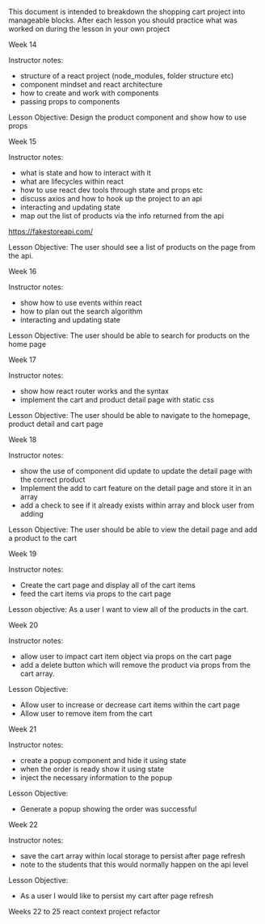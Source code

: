 This document is intended to breakdown the shopping cart project into manageable blocks.
After each lesson you should practice what was worked on during the lesson in your own project


Week 14

Instructor notes:
 - structure of a react project (node_modules, folder structure etc)
 - component mindset and react architecture
 - how to create and work with components
 - passing props to components

Lesson Objective:
Design the product component and show how to use props

Week 15 

Instructor notes:
- what is state and how to interact with it
- what are lifecycles within react 
- how to use react dev tools through state and props etc
- discuss axios and how to hook up the project to an api
- interacting and updating state 
- map out the list of products via the info returned from the api

https://fakestoreapi.com/

Lesson Objective:
The user should see a list of products on the page from the api.


Week 16 

Instructor notes:
- show how to use events within react
- how to plan out the search algorithm
- interacting and updating state

Lesson Objective:
The user should be able to search for products on the home page

Week 17

Instructor notes:
- show how react router works and the syntax
- implement the cart and product detail page with static css

Lesson Objective:
The user should be able to navigate to the homepage, product detail and cart page

Week 18 

Instructor notes:
- show the use of component did update to update the detail page with the correct product
- Implement the add to cart feature on the detail page and store it in an array
- add a check to see if it already exists within array and block user from adding

Lesson Objective:
The user should be able to view the detail page and add a product to the cart

Week 19

Instructor notes:
- Create the cart page and display all of the cart items
- feed the cart items via props to the cart page

Lesson objective: 
As a user I want to view all of the products in the cart.

Week 20

Instructor notes:
- allow user to impact cart item object via props on the cart page
- add a delete button which will remove the product via props from the cart array.

Lesson Objective:
- Allow user to increase or decrease cart items within the cart page
- Allow user to remove item from the cart

Week 21

Instructor notes:
- create a popup component and hide it using state
- when the order is ready show it using state
- inject the necessary information to the popup

Lesson Objective:
- Generate a popup showing the order was successful

Week 22

Instructor notes:
- save the cart array within local storage to persist after page refresh
- note to the students that this would normally happen on the api level

Lesson Objective:
- As a user I would like to persist my cart after page refresh 

Weeks 22 to 25 react context project refactor
